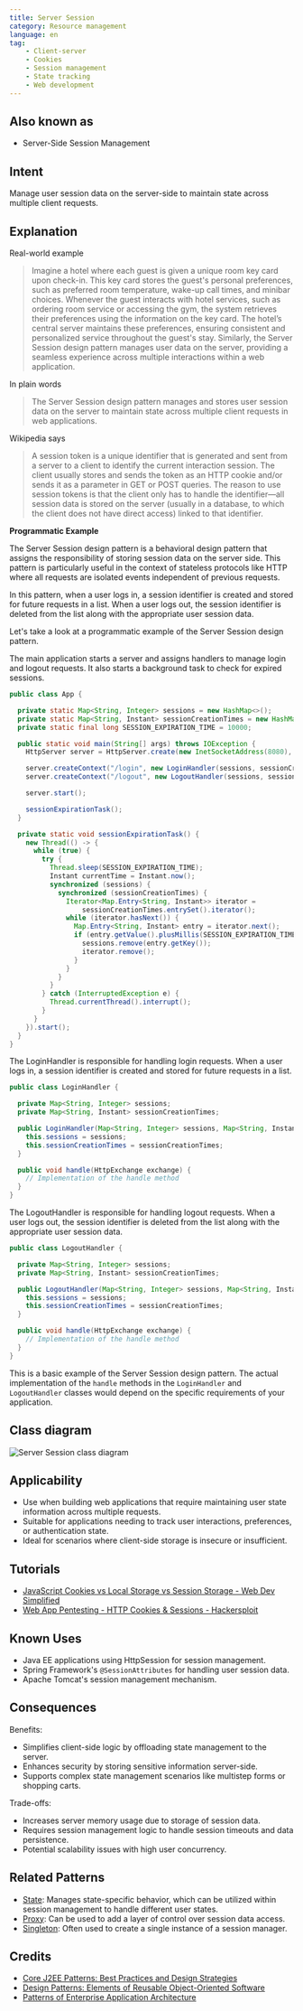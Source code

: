 ```yaml
---
title: Server Session
category: Resource management
language: en
tag:
    - Client-server
    - Cookies
    - Session management 
    - State tracking
    - Web development
---
```


## Also known as

* Server-Side Session Management

## Intent

Manage user session data on the server-side to maintain state across multiple client requests.

## Explanation

Real-world example

> Imagine a hotel where each guest is given a unique room key card upon check-in. This key card stores the guest's personal preferences, such as preferred room temperature, wake-up call times, and minibar choices. Whenever the guest interacts with hotel services, such as ordering room service or accessing the gym, the system retrieves their preferences using the information on the key card. The hotel’s central server maintains these preferences, ensuring consistent and personalized service throughout the guest's stay. Similarly, the Server Session design pattern manages user data on the server, providing a seamless experience across multiple interactions within a web application. 

In plain words

> The Server Session design pattern manages and stores user session data on the server to maintain state across multiple client requests in web applications.

Wikipedia says

> A session token is a unique identifier that is generated and sent from a server to a client to identify the current interaction session. The client usually stores and sends the token as an HTTP cookie and/or sends it as a parameter in GET or POST queries. The reason to use session tokens is that the client only has to handle the identifier—all session data is stored on the server (usually in a database, to which the client does not have direct access) linked to that identifier.

**Programmatic Example**

The Server Session design pattern is a behavioral design pattern that assigns the responsibility of storing session data on the server side. This pattern is particularly useful in the context of stateless protocols like HTTP where all requests are isolated events independent of previous requests.

In this pattern, when a user logs in, a session identifier is created and stored for future requests in a list. When a user logs out, the session identifier is deleted from the list along with the appropriate user session data.

Let's take a look at a programmatic example of the Server Session design pattern.

The main application starts a server and assigns handlers to manage login and logout requests. It also starts a background task to check for expired sessions.

```java
public class App {

  private static Map<String, Integer> sessions = new HashMap<>();
  private static Map<String, Instant> sessionCreationTimes = new HashMap<>();
  private static final long SESSION_EXPIRATION_TIME = 10000;

  public static void main(String[] args) throws IOException {
    HttpServer server = HttpServer.create(new InetSocketAddress(8080), 0);

    server.createContext("/login", new LoginHandler(sessions, sessionCreationTimes));
    server.createContext("/logout", new LogoutHandler(sessions, sessionCreationTimes));

    server.start();

    sessionExpirationTask();
  }

  private static void sessionExpirationTask() {
    new Thread(() -> {
      while (true) {
        try {
          Thread.sleep(SESSION_EXPIRATION_TIME);
          Instant currentTime = Instant.now();
          synchronized (sessions) {
            synchronized (sessionCreationTimes) {
              Iterator<Map.Entry<String, Instant>> iterator =
                  sessionCreationTimes.entrySet().iterator();
              while (iterator.hasNext()) {
                Map.Entry<String, Instant> entry = iterator.next();
                if (entry.getValue().plusMillis(SESSION_EXPIRATION_TIME).isBefore(currentTime)) {
                  sessions.remove(entry.getKey());
                  iterator.remove();
                }
              }
            }
          }
        } catch (InterruptedException e) {
          Thread.currentThread().interrupt();
        }
      }
    }).start();
  }
}
```

The LoginHandler is responsible for handling login requests. When a user logs in, a session identifier is created and stored for future requests in a list.

```java
public class LoginHandler {

  private Map<String, Integer> sessions;
  private Map<String, Instant> sessionCreationTimes;

  public LoginHandler(Map<String, Integer> sessions, Map<String, Instant> sessionCreationTimes) {
    this.sessions = sessions;
    this.sessionCreationTimes = sessionCreationTimes;
  }

  public void handle(HttpExchange exchange) {
    // Implementation of the handle method
  }
}
```

The LogoutHandler is responsible for handling logout requests. When a user logs out, the session identifier is deleted from the list along with the appropriate user session data.

```java
public class LogoutHandler {

  private Map<String, Integer> sessions;
  private Map<String, Instant> sessionCreationTimes;

  public LogoutHandler(Map<String, Integer> sessions, Map<String, Instant> sessionCreationTimes) {
    this.sessions = sessions;
    this.sessionCreationTimes = sessionCreationTimes;
  }

  public void handle(HttpExchange exchange) {
    // Implementation of the handle method
  }
}
```

This is a basic example of the Server Session design pattern. The actual implementation of the `handle` methods in the `LoginHandler` and `LogoutHandler` classes would depend on the specific requirements of your application.

## Class diagram

![Server Session class diagram](./etc/server-session.urm.png "Server Session class diagram")

## Applicability

* Use when building web applications that require maintaining user state information across multiple requests.
* Suitable for applications needing to track user interactions, preferences, or authentication state.
* Ideal for scenarios where client-side storage is insecure or insufficient.

## Tutorials

* [JavaScript Cookies vs Local Storage vs Session Storage -  Web Dev Simplified](https://www.youtube.com/watch?v=GihQAC1I39Q&pp=ygUMaHR0cCBzZXNzaW9u)
* [Web App Pentesting - HTTP Cookies & Sessions - Hackersploit](https://www.youtube.com/watch?v=zHBpJA5XfDk)

## Known Uses

* Java EE applications using HttpSession for session management.
* Spring Framework's `@SessionAttributes` for handling user session data.
* Apache Tomcat's session management mechanism.

## Consequences

Benefits:

* Simplifies client-side logic by offloading state management to the server.
* Enhances security by storing sensitive information server-side.
* Supports complex state management scenarios like multistep forms or shopping carts.

Trade-offs:

* Increases server memory usage due to storage of session data.
* Requires session management logic to handle session timeouts and data persistence.
* Potential scalability issues with high user concurrency.

## Related Patterns

* [State](https://java-design-patterns.com/patterns/state/): Manages state-specific behavior, which can be utilized within session management to handle different user states.
* [Proxy](https://java-design-patterns.com/patterns/proxy/): Can be used to add a layer of control over session data access.
* [Singleton](https://java-design-patterns.com/patterns/singleton/): Often used to create a single instance of a session manager.

## Credits

* [Core J2EE Patterns: Best Practices and Design Strategies](https://amzn.to/4cAbDap)
* [Design Patterns: Elements of Reusable Object-Oriented Software](https://amzn.to/3w0pvKI)
* [Patterns of Enterprise Application Architecture](https://amzn.to/3WfKBPR)
